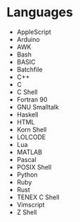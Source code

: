 # Languages
- AppleScript
- Arduino
- AWK
- Bash
- BASIC
- Batchfile
- C++
- C
- C Shell
- Fortran 90
- GNU Smalltalk
- Haskell
- HTML
- Korn Shell
- LOLCODE
- Lua
- MATLAB
- Pascal
- POSIX Shell
- Python
- Ruby
- Rust
- TENEX C Shell
- Vimscript
- Z Shell

